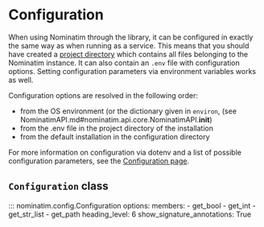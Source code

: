 # Configuration

When using Nominatim through the library, it can be configured in exactly
the same way as when running as a service. This means that you should have
created a [project directory](../admin/Import.md#creating-the-project-directory)
which contains all files belonging to the Nominatim instance. It can also contain
an `.env` file with configuration options. Setting configuration parameters
via environment variables works as well.

Configuration options are resolved in the following order:

* from the OS environment (or the dictionary given in `environ`,
  (see NominatimAPI.md#nominatim.api.core.NominatimAPI.__init__)
* from the .env file in the project directory of the installation
* from the default installation in the configuration directory

For more information on configuration via dotenv and a list of possible
configuration parameters, see the [Configuration page](../customize/Settings.md).


## `Configuration` class

::: nominatim.config.Configuration
    options:
        members:
            - get_bool
            - get_int
            - get_str_list
            - get_path
        heading_level: 6
        show_signature_annotations: True

